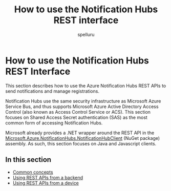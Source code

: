 ﻿---
title: "How to use the Notification Hubs REST interface"
ms.custom: ""
ms.date: "2019-04-05"
ms.prod: "azure"
ms.reviewer: ""
ms.service: "notification-hubs"
ms.suite: ""
ms.tgt_pltfrm: ""
ms.topic: "reference"
author: "spelluru"
ms.author: "spelluru"
manager: "timlt"

---

# How to use the Notification Hubs REST Interface
This section describes how to use the Azure Notification Hubs REST APIs to send notifications and manage registrations.

Notification Hubs use the same security infrastructure as Microsoft Azure Service Bus, and thus supports Microsoft Azure Active Directory Access Control (also known as Access Control Service or ACS). This section focuses on Shared Access Secret authentication (SAS) as the most common form of accessing Notification Hubs.

Microsoft already provides a .NET wrapper around the REST API in the [Microsoft.Azure.NotificationHubs.NotificationHubClient](https://msdn.microsoft.com/en-us/library/azure/microsoft.azure.notificationhubs.notificationhubclient.aspx) (NuGet package) assembly. As such, this section focuses on Java and Javascript clients.

## In this section

- [Common concepts](common-concepts.md)
- [Using REST APIs from a backend](use-rest-api-backend.md)
- [Using REST APIs from a device](use-rest-api-device.md)

